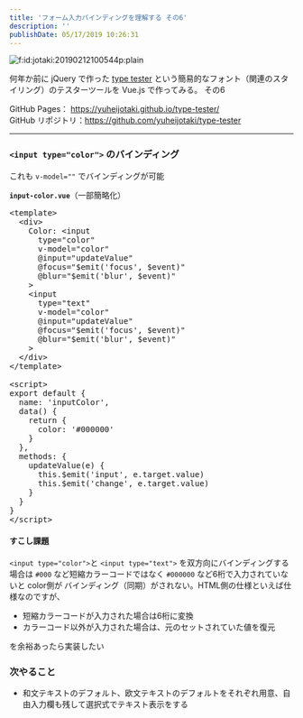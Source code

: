 ```yaml
---
title: 'フォーム入力バインディングを理解する その6'
description: ''
publishDate: 05/17/2019 10:26:31
---
```


<p><span itemscope itemtype="http://schema.org/Photograph"><img src="/images/hatena/20190212100544.png" alt="f:id:jotaki:20190212100544p:plain" title="f:id:jotaki:20190212100544p:plain" class="hatena-fotolife" itemprop="image"></span></p>

<p>何年か前に jQuery で作った <a href="https://yuheijotaki.com/demo/type_tester/1.1/">type tester</a> という簡易的なフォント（関連のスタイリング）のテスターツールを Vue.js で作ってみる。 その6</p>

<p>GitHub Pages： <a href="https://yuheijotaki.github.io/type-tester/">https://yuheijotaki.github.io/type-tester/</a><br/>
GitHub リポジトリ：<a href="https://github.com/yuheijotaki/type-tester">https://github.com/yuheijotaki/type-tester</a></p>

<hr />

<h3><code>&lt;input type="color"&gt;</code> のバインディング</h3>

<p>これも <code>v-model=""</code> でバインディングが可能</p>

<p><strong><code>input-color.vue</code></strong>（一部簡略化）</p>

<pre class="code lang-javascript" data-lang="javascript" data-unlink>&lt;template&gt;
  &lt;div&gt;
    Color: &lt;input
      type=<span class="synConstant">&quot;color&quot;</span>
      v-model=<span class="synConstant">&quot;color&quot;</span>
      @input=<span class="synConstant">&quot;updateValue&quot;</span>
      @focus=<span class="synConstant">&quot;$emit('focus', $event)&quot;</span>
      @blur=<span class="synConstant">&quot;$emit('blur', $event)&quot;</span>
    &gt;
    &lt;input
      type=<span class="synConstant">&quot;text&quot;</span>
      v-model=<span class="synConstant">&quot;color&quot;</span>
      @input=<span class="synConstant">&quot;updateValue&quot;</span>
      @focus=<span class="synConstant">&quot;$emit('focus', $event)&quot;</span>
      @blur=<span class="synConstant">&quot;$emit('blur', $event)&quot;</span>
    &gt;
  &lt;/div&gt;
&lt;/template&gt;

&lt;script&gt;
<span class="synStatement">export</span> <span class="synStatement">default</span> <span class="synIdentifier">{</span>
  name: <span class="synConstant">'inputColor'</span>,
  data() <span class="synIdentifier">{</span>
    <span class="synStatement">return</span> <span class="synIdentifier">{</span>
      color: <span class="synConstant">'#000000'</span>
    <span class="synIdentifier">}</span>
  <span class="synIdentifier">}</span>,
  methods: <span class="synIdentifier">{</span>
    updateValue(e) <span class="synIdentifier">{</span>
      <span class="synIdentifier">this</span>.$emit(<span class="synConstant">'input'</span>, e.target.value)
      <span class="synIdentifier">this</span>.$emit(<span class="synConstant">'change'</span>, e.target.value)
    <span class="synIdentifier">}</span>
  <span class="synIdentifier">}</span>
<span class="synIdentifier">}</span>
&lt;/script&gt;
</pre>

<h4><strong>すこし課題</strong></h4>

<p><code>&lt;input type="color"&gt;</code>と <code>&lt;input type="text"&gt;</code> を双方向にバインディングする場合は <code>#000</code> など短縮カラーコードではなく <code>#000000</code> など6桁で入力されていないと color側が バインディング（同期）がされない。HTML側の仕様といえば仕様なのですが、</p>

<ul>
<li>短縮カラーコードが入力された場合は6桁に変換</li>
<li>カラーコード以外が入力された場合は、元のセットされていた値を復元</li>
</ul>

<p>を余裕あったら実装したい</p>

<h3>次やること</h3>

<ul>
<li>和文テキストのデフォルト、欧文テキストのデフォルトをそれぞれ用意、自由入力欄も残して選択式でテキスト表示をする</li>
</ul>
